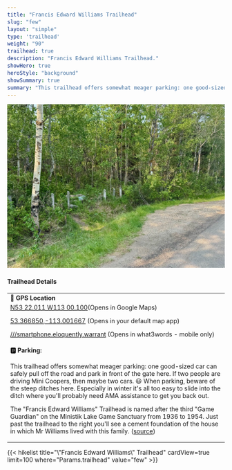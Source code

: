 ```yaml
---
title: "Francis Edward Williams Trailhead"
slug: "few"
layout: "simple"
type: 'trailhead'
weight: "90"
trailhead: true
description: "Francis Edward Williams Trailhead."
showHero: true
heroStyle: "background"
showSummary: true
summary: "This trailhead offers somewhat meager parking: one good-sized car can safely pull off the road and park in front of the gate here. If two people are driving Mini Coopers, then maybe two cars. 😃 When parking, beware of the steep ditches here. Especially in winter it's all too easy to slide into the ditch where you'll probably need AMA assistance to get you back out."
---
```


<div class="flex flex-col text-surface shadow-secondary-1 dark:bg-surface-dark dark:text-white max-w-max lg:flex-row h-auto">
<div class="w-full lg:w-1/2" style="margin-bottom: 20px;">

![Francis Edward Williams Trailhead](featured-few.jpg "Francis Edward Williams Trailhead")

</div>
  <div class="flex flex-col justify-start pl-5 lg:w-1/2">
    <h4 class="text-xl font-large mt-0">Trailhead Details</h4>
      <table width=100% class="w-full">
      <tbody>
        <tr>
          <td valign="top" width="100%" class="mb-2 text-base" colspan="2"><b>🧭 GPS Location</b></td>
        </tr>
        <tr>
          <td valign="top" colspan="2" class="my-4 text-base"><a href="https://maps.app.goo.gl/rT9MCK823RFvHCgt8" target="_blank">N53 22.011 W113 00.100</a>(Opens in Google Maps)</br>
          <p><a href="geo:53.366850,-113.001667">53.366850,-113.001667</a> (Opens in your default map app)</p>
          <p><a href="smartphone.eloquently.warrant://show?threewords=smartphone.eloquently.warrant">///smartphone.eloquently.warrant</a> (Opens in what3words - mobile only)</p>
          </td>
        </tr>
        <tr>
          <td valign="top" class="mb-2 text-base"><b>🅿️ Parking:</b></td>
        </tr>
        <tr>
          <td valign="top" colspan="2" class="my-4 text-base"><p>This trailhead offers somewhat meager parking: one good-sized car can safely pull off the road and park in front of the gate here. If two people are driving Mini Coopers, then maybe two cars. 😃 When parking, beware of the steep ditches here. Especially in winter it's all too easy to slide into the ditch where you'll probably need AMA assistance to get you back out.</p> <p>The "Francis Edward Williams" Trailhead is named after the third "Game Guardian" on the Ministik Lake Game Sanctuary from 1936 to 1954. Just past the trailhead to the right you'll see a cement foundation of the house in which Mr Williams lived with this family. (<a href="https://www.geocaching.com/geocache/GC3GJ0B_gg3-francis-edward-williams">source</a>)</p></td>
        </tr>
      </tbody>
      </table>
  </div>
</div>
{{< hikelist title="\"Francis Edward Williams\" Trailhead" cardView=true limit=100 where="Params.trailhead" value="few" >}}